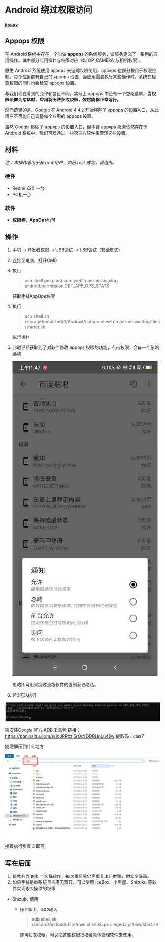 # Android 绕过权限访问

##### [Essay](https://dixinl.github.io/Essay/)

## Appops 权限

在 Android 系统中存在一个叫做 **appops** 的系统服务，该服务定义了一系列的应用操作。其中部分应用操作与权限对应（如 OP_CAMERA 与相机权限）。

原生 Android 系统使用 appops 来追踪权限使用，appops 也部分被用于权限控制。每个应用都有自己的 appops 设置，当应用需要执行某些操作时，系统在检查权限的同时也会检查 appops 设置。

与我们现在看到的允许和禁止不同，实际上 appops 中还有一个忽略选项，**当权限设置为忽略时，应用将无法获取权限，依然能够正常运行。**

然而遗憾的是，Google 在 Android 4.4.2 开始移除了 appops 的设置入口，从此用户不再能自己调整每个应用的 appops 设置。

虽然 Google 移除了 appops 的设置入口，但本身 appops 服务依然存在于 Android 系统中，我们可以通过一些第三方软件来管理这些设置。

## 材料

*注：本操作适用于非 root 用户，如已 root 成功，请退出。*

### 硬件

- Redmi K20 一台
- PC机一台

### 软件

- **权限狗**，**AppOps**均可

## 操作

1. 手机 -> 开发者权限 -> USB调试 -> USB调试（安全模式）

2. 连接至电脑，打开CMD

3. 执行

   > adb shell pm grant com.web1n.permissiondog android.permission.GET_APP_OPS_STATS

   获取手机AppOps权限

4. 执行

   > adb shell sh /storage/emulated/0/Android/data/com.web1n.permissiondog/files/starter.sh

   执行操作

5. 此时已经获取到了对软件修改 appops 权限的功能，点击权限，会有一个忽略选项

   ![1583477072307](images/1583477072307.png)

   忽略即可用来绕过流氓软件的强制获取隐私。

6. 若3无法执行

![1583467635717](images/1583467635717.png)

需安装Google 官方 ADB 工具包 链接：https://pan.baidu.com/s/1oJRRzzi5rOcYDDBHnLu4Bw 提取码：cmz7

随便解压到什么地方

![1583467831220](images/1583467831220.png)

接着执行步骤 3 即可。

## 写在后面

1. 该教程为 adb 一次性操作，每次重启后仍需重复上述步骤，但安全性高。
2. 如果手机是单系统且应用无双开，可以使用 IceBox、小黑屋、Shizuku 等软件实现永久操作的权限

- Shizuku 使用

  - 操作如上，adb输入

    > adb shell sh /sdcard/Android/data/moe.shizuku.privileged.api/files/start.sh

    即可获取权限，可以把这些权限授权给具体管理软件来使用。